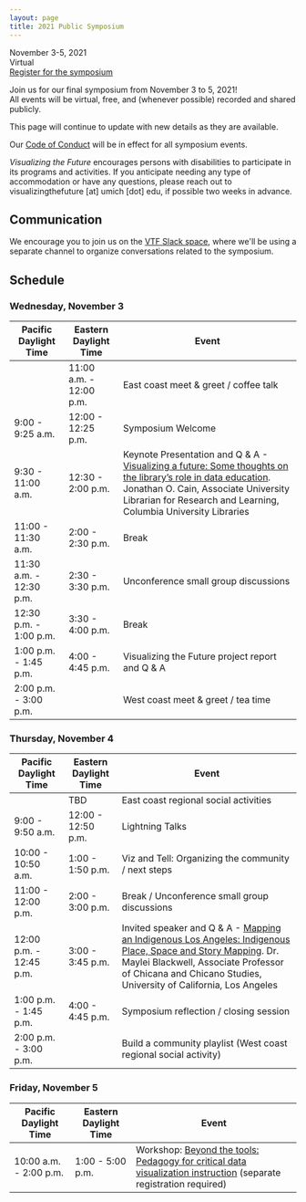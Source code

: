 ```yaml
---
layout: page
title: 2021 Public Symposium
---
```


November 3-5, 2021    
Virtual    
[Register for the symposium](https://duke.zoom.us/meeting/register/tJIucOiupj4uE9brEQ94y1qOmJedEunS1YuE)

Join us for our final symposium from November 3 to 5, 2021!    
All events will be virtual, free, and (whenever possible) recorded and shared publicly.

This page will continue to update with new details as they are available.

Our [Code of Conduct](code-of-conduct) will be in effect for all symposium events.

*Visualizing the Future* encourages persons with disabilities to participate in its programs and activities. If you anticipate needing any type of accommodation or have any questions, please reach out to visualizingthefuture [at] umich [dot] edu, if possible two weeks in advance.

## Communication

We encourage you to join us on the [VTF Slack space](https://vizandtell.slack.com/join/shared_invite/zt-letq8v1e-tiEJ_jUyCFJLGiZBGrjziA), where we'll be using a separate channel to organize conversations related to the symposium.

## Schedule

### Wednesday, November 3

| Pacific Daylight Time | Eastern Daylight Time | Event |
| ----- | ----- | ----- |
|  | 11:00 a.m. - 12:00 p.m. | East coast meet & greet / coffee talk|
| 9:00 - 9:25 a.m. | 12:00 - 12:25 p.m. | Symposium Welcome |
| 9:30 - 11:00 a.m. | 12:30 - 2:00 p.m. | Keynote Presentation and Q & A - [Visualizing a future: Some thoughts on the library’s role in data education](keynote). Jonathan O. Cain, Associate University Librarian for Research and Learning, Columbia University Libraries |
| 11:00 - 11:30 a.m. | 2:00 - 2:30 p.m. | Break |
| 11:30 a.m. - 12:30 p.m. | 2:30 - 3:30 p.m. | Unconference small group discussions |
| 12:30 p.m. - 1:00 p.m. | 3:30 - 4:00 p.m. | Break |
| 1:00 p.m. - 1:45 p.m. | 4:00 - 4:45 p.m. | Visualizing the Future project report and Q & A |
| 2:00 p.m. - 3:00 p.m. |  | West coast meet & greet / tea time |

### Thursday, November 4

| Pacific Daylight Time | Eastern Daylight Time | Event |
| ----- | ----- | ----- |
|  | TBD | East coast regional social activities |
| 9:00 - 9:50 a.m. | 12:00 - 12:50 p.m. | Lightning Talks |
| 10:00 - 10:50 a.m. | 1:00 - 1:50 p.m. | Viz and Tell: Organizing the community / next steps |
| 11:00 - 12:00 p.m. | 2:00 - 3:00 p.m. | Break / Unconference small group discussions |
| 12:00 p.m. - 12:45 p.m. | 3:00 - 3:45 p.m. | Invited speaker and Q & A - [Mapping an Indigenous Los Angeles: Indigenous Place, Space and Story Mapping](speaker). Dr. Maylei Blackwell, Associate Professor of Chicana and Chicano Studies, University of California, Los Angeles |
| 1:00 p.m. - 1:45 p.m. | 4:00 - 4:45 p.m. | Symposium reflection / closing session |
| 2:00 p.m. - 3:00 p.m. |  | Build a community playlist (West coast regional social activity) |

### Friday, November 5

| Pacific Daylight Time | Eastern Daylight Time | Event |
| ----- | ----- | ----- |
| 10:00 a.m. - 2:00 p.m. | 1:00 - 5:00 p.m. | Workshop: [Beyond the tools: Pedagogy for critical data visualization instruction](workshop) (separate registration required) |
